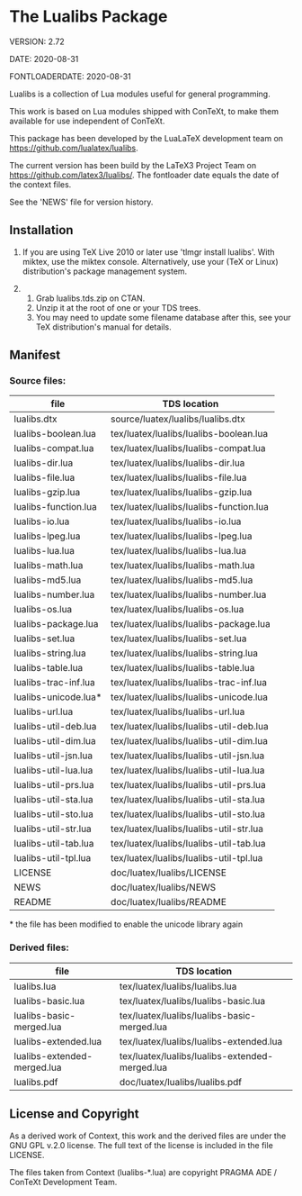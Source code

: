 # The Lualibs Package

VERSION: 2.72

DATE: 2020-08-31

FONTLOADERDATE: 2020-08-31

Lualibs is a collection of Lua modules useful for general programming.

This work is based on Lua modules shipped with ConTeXt, to make them available
for use independent of ConTeXt.

This package has been developed by the LuaLaTeX development team on
<https://github.com/lualatex/lualibs>. 

The current version has been build by the LaTeX3 Project Team on
<https://github.com/latex3/lualibs/>. The fontloader date equals the date of the context files. 

See the 'NEWS' file for version history.



## Installation


1. If you are using TeX Live 2010 or later use 'tlmgr install lualibs'. 
   With miktex, use the miktex console. 
   Alternatively, use your (TeX or Linux) distribution's package management
   system.

2. 
    1. Grab lualibs.tds.zip on CTAN.
    2. Unzip it at the root of one or your TDS trees.
    3. You may need to update some filename database after this, see your TeX
      distribution's manual for details.


## Manifest

### Source files:

|            file                    |           TDS location
|------------------------------------|-----------------------------------
|    lualibs.dtx                     |source/luatex/lualibs/lualibs.dtx
|    lualibs-boolean.lua             |tex/luatex/lualibs/lualibs-boolean.lua
|    lualibs-compat.lua              |tex/luatex/lualibs/lualibs-compat.lua
|    lualibs-dir.lua                 |tex/luatex/lualibs/lualibs-dir.lua
|    lualibs-file.lua                | tex/luatex/lualibs/lualibs-file.lua
|    lualibs-gzip.lua                | tex/luatex/lualibs/lualibs-gzip.lua
|    lualibs-function.lua            | tex/luatex/lualibs/lualibs-function.lua
|    lualibs-io.lua                  | tex/luatex/lualibs/lualibs-io.lua
|    lualibs-lpeg.lua                | tex/luatex/lualibs/lualibs-lpeg.lua
|    lualibs-lua.lua                 | tex/luatex/lualibs/lualibs-lua.lua
|    lualibs-math.lua                | tex/luatex/lualibs/lualibs-math.lua
|    lualibs-md5.lua                 | tex/luatex/lualibs/lualibs-md5.lua
|    lualibs-number.lua              | tex/luatex/lualibs/lualibs-number.lua
|    lualibs-os.lua                  | tex/luatex/lualibs/lualibs-os.lua
|    lualibs-package.lua             | tex/luatex/lualibs/lualibs-package.lua
|    lualibs-set.lua                 | tex/luatex/lualibs/lualibs-set.lua
|    lualibs-string.lua              | tex/luatex/lualibs/lualibs-string.lua
|    lualibs-table.lua               | tex/luatex/lualibs/lualibs-table.lua
|    lualibs-trac-inf.lua            | tex/luatex/lualibs/lualibs-trac-inf.lua
|    lualibs-unicode.lua\*           | tex/luatex/lualibs/lualibs-unicode.lua
|    lualibs-url.lua                 | tex/luatex/lualibs/lualibs-url.lua
|    lualibs-util-deb.lua            | tex/luatex/lualibs/lualibs-util-deb.lua
|    lualibs-util-dim.lua            | tex/luatex/lualibs/lualibs-util-dim.lua
|    lualibs-util-jsn.lua            | tex/luatex/lualibs/lualibs-util-jsn.lua
|    lualibs-util-lua.lua            | tex/luatex/lualibs/lualibs-util-lua.lua
|    lualibs-util-prs.lua            | tex/luatex/lualibs/lualibs-util-prs.lua
|    lualibs-util-sta.lua            | tex/luatex/lualibs/lualibs-util-sta.lua
|    lualibs-util-sto.lua            | tex/luatex/lualibs/lualibs-util-sto.lua
|    lualibs-util-str.lua            | tex/luatex/lualibs/lualibs-util-str.lua
|    lualibs-util-tab.lua            | tex/luatex/lualibs/lualibs-util-tab.lua
|    lualibs-util-tpl.lua            | tex/luatex/lualibs/lualibs-util-tpl.lua
|    LICENSE                         | doc/luatex/lualibs/LICENSE
|    NEWS                            | doc/luatex/lualibs/NEWS
|    README                          | doc/luatex/lualibs/README
    
\* the file has been modified to enable the unicode library again    

### Derived files:

|            file                    |           TDS location
|------------------------------------|-----------------------------------
|    lualibs.lua                     | tex/luatex/lualibs/lualibs.lua
|    lualibs-basic.lua               | tex/luatex/lualibs/lualibs-basic.lua
|    lualibs-basic-merged.lua        | tex/luatex/lualibs/lualibs-basic-merged.lua
|    lualibs-extended.lua            | tex/luatex/lualibs/lualibs-extended.lua
|    lualibs-extended-merged.lua     | tex/luatex/lualibs/lualibs-extended-merged.lua
|    lualibs.pdf                     | doc/luatex/lualibs/lualibs.pdf

## License and Copyright

As a derived work of Context, this work and the derived files are under the
GNU GPL v.2.0 license.
The full text of the license is included in the file LICENSE.

The files taken from Context (lualibs-*.lua) are copyright PRAGMA ADE / ConTeXt
Development Team.

